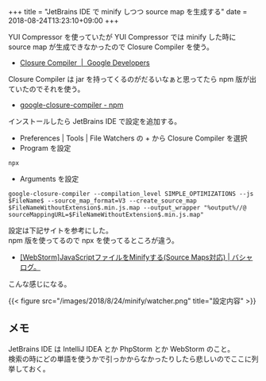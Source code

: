 +++
title = "JetBrains IDE で minify しつつ source map を生成する"
date = 2018-08-24T13:23:10+09:00
+++

YUI Compressor を使っていたが YUI Compressor では minify した時に source map が生成できなかったので Closure Compiler を使う。

- [Closure Compiler  |  Google Developers](https://developers.google.com/closure/compiler/)

Closure Compiler は jar を持ってくるのがだるいなぁと思ってたら npm 版が出ていたのでそれを使う。

- [google-closure-compiler - npm](https://www.npmjs.com/package/google-closure-compiler)

インストールしたら JetBrains IDE で設定を追加する。

- Preferences | Tools | File Watchers の + から Closure Compiler を選択
- Program を設定

```
npx
```

- Arguments を設定

```
google-closure-compiler --compilation_level SIMPLE_OPTIMIZATIONS --js $FileName$ --source_map_format=V3 --create_source_map $FileNameWithoutExtension$.min.js.map --output_wrapper "%output%//@ sourceMappingURL=$FileNameWithoutExtension$.min.js.map"
```

設定は下記サイトを参考にした。  
npm 版を使ってるので npx を使ってるところが違う。

- [[WebStorm]JavaScriptファイルをMinifyする(Source Maps対応) | バシャログ。](http://bashalog.c-brains.jp/13/03/15-122723.php)

こんな感じになる。

{{< figure src="/images/2018/8/24/minify/watcher.png" title="設定内容" >}}

## メモ

JetBrains IDE は IntelliJ IDEA とか PhpStorm とか WebStorm のこと。  
検索の時にどの単語を使うかで引っかからなかったりしたら悲しいのでここに列挙しておく。
